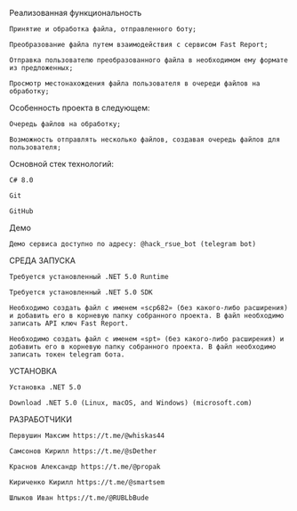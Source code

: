 Реализованная функциональность

    Принятие и обработка файла, отправленного боту;

    Преобразование файла путем взаимодействия с сервисом Fast Report;

    Отправка пользователю преобразованного файла в необходимом ему формате из предложенных;

    Просмотр местонахождения файла пользователя в очереди файлов на обработку;

Особенность проекта в следующем:

    Очередь файлов на обработку;

    Возможность отправлять несколько файлов, создавая очередь файлов для пользователя;

Основной стек технологий:

    С# 8.0

    Git

    GitHub

Демо

    Демо сервиса доступно по адресу: @hack_rsue_bot (telegram bot)

СРЕДА ЗАПУСКА

    Требуется установленный .NET 5.0 Runtime

    Требуется установленный .NET 5.0 SDK

    Необходимо создать файл с именем «scp682» (без какого-либо расширения) и добавить его в корневую папку собранного проекта. В файл необходимо записать API ключ Fast Report.

    Необходимо создать файл с именем «spt» (без какого-либо расширения) и добавить его в корневую папку собранного проекта. В файл необходимо записать токен telegram бота.

УСТАНОВКА

    Установка .NET 5.0

    Download .NET 5.0 (Linux, macOS, and Windows) (microsoft.com)

РАЗРАБОТЧИКИ

    Первушин Максим https://t.me/@whiskas44

    Самсонов Кирилл https://t.me/@sDether

    Краснов Александр https://t.me/@propak

    Кириченко Кирилл https://t.me/@smartsem

    Шлыков Иван https://t.me/@RUBLbBude

